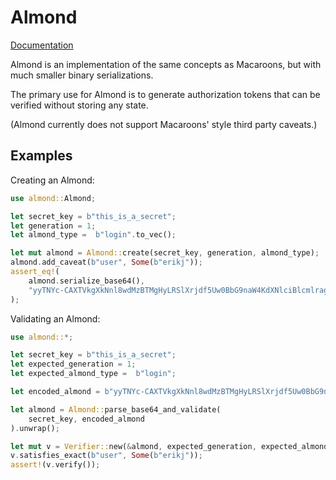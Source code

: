 # Almond

[Documentation](http://erikjohnston.github.io/rust-almonds/)

Almond is an implementation of the same concepts as Macaroons, but with
much smaller binary serializations.

The primary use for Almond is to generate authorization tokens that can be
verified without storing any state.

(Almond currently does not support Macaroons' style third party caveats.)

## Examples

Creating an Almond:

```rust
use almond::Almond;

let secret_key = b"this_is_a_secret";
let generation = 1;
let almond_type =  b"login".to_vec();

let mut almond = Almond::create(secret_key, generation, almond_type);
almond.add_caveat(b"user", Some(b"erikj"));
assert_eq!(
    almond.serialize_base64(),
    "yyTNYc-CAXTVkgXkNnl8wdMzBTMgHyLRSlXrjdf5Uw0BbG9naW4KdXNlciBlcmlrag"
);
```

Validating an Almond:

```rust
use almond::*;

let secret_key = b"this_is_a_secret";
let expected_generation = 1;
let expected_almond_type =  b"login";

let encoded_almond = b"yyTNYc-CAXTVkgXkNnl8wdMzBTMgHyLRSlXrjdf5Uw0BbG9naW4KdXNlciBlcmlrag";

let almond = Almond::parse_base64_and_validate(
    secret_key, encoded_almond
).unwrap();

let mut v = Verifier::new(&almond, expected_generation, expected_almond_type);
v.satisfies_exact(b"user", Some(b"erikj"));
assert!(v.verify());
 ```


